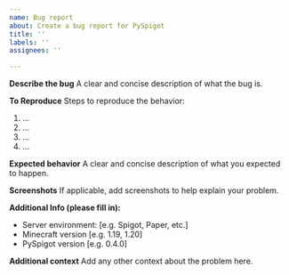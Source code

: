 ```yaml
---
name: Bug report
about: Create a bug report for PySpigot
title: ''
labels: ''
assignees: ''

---
```


**Describe the bug**
A clear and concise description of what the bug is.

**To Reproduce**
Steps to reproduce the behavior:
1. ...
2. ...
3. ...
4. ...

**Expected behavior**
A clear and concise description of what you expected to happen.

**Screenshots**
If applicable, add screenshots to help explain your problem.

**Additional Info (please fill in):**
 - Server environment: [e.g. Spigot, Paper, etc.]
 - Minecraft version [e.g. 1.19, 1.20]
 - PySpigot version [e.g. 0.4.0]

**Additional context**
Add any other context about the problem here.
